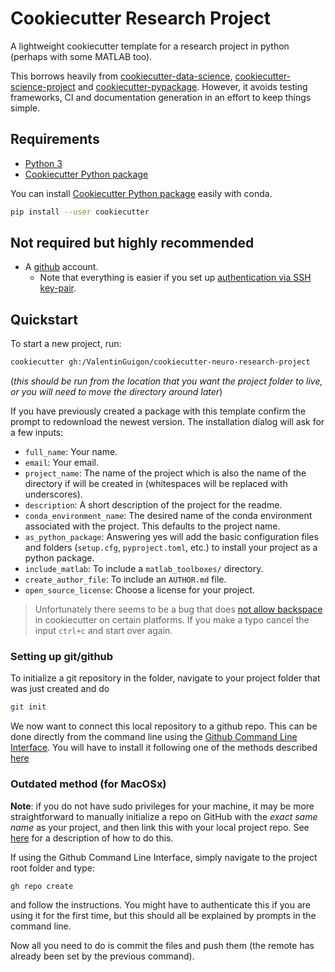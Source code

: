 # Cookiecutter Research Project

A lightweight cookiecutter template for a research project in python (perhaps with some MATLAB too).

This borrows heavily from [cookiecutter-data-science](https://drivendata.github.io/cookiecutter-data-science/), [cookiecutter-science-project](https://github.com/jbusecke/cookiecutter-science-project) and [cookiecutter-pypackage](https://github.com/audreyfeldroy/cookiecutter-pypackage). However, it avoids testing frameworks, CI and documentation generation in an effort to keep things simple. 

## Requirements

* [Python 3](https://www.python.org/downloads/)
* [Cookiecutter Python package](http://cookiecutter.readthedocs.org/en/latest/installation.html)

You can install [Cookiecutter Python package](https://cookiecutter.readthedocs.io/en/latest/installation.html) easily with conda.

``` bash
pip install --user cookiecutter
```

## Not required but highly recommended

* A [github](https://github.com/) account.
    * Note that everything is easier if you set up [authentication via SSH key-pair](https://docs.github.com/en/github/authenticating-to-github/connecting-to-github-with-ssh).

## Quickstart

To start a new project, run:

``` bash
cookiecutter gh:/ValentinGuigon/cookiecutter-neuro-research-project
```

(*this should be run from the location that you want the project folder to live, or you will need to move the directory around later*)

If you have previously created a package with this template confirm the prompt to redownload the newest version.
The installation dialog will ask for a few inputs:
* `full_name`: Your name.
* `email`: Your email.
* `project_name`: The name of the project which is also the name of the directory if will be created in (whitespaces will be replaced with underscores).
* `description`: A short description of the project for the readme.
* `conda_environment_name`: The desired name of the conda environment associated with the project. This defaults to the project name.
* `as_python_package`: Answering yes will add the basic configuration files and folders (`setup.cfg`, `pyproject.toml`, etc.) to install your project as a python package.
* `include_matlab`: To include a `matlab_toolboxes/` directory.
* `create_author_file`: To include an `AUTHOR.md` file. 
* `open_source_license`: Choose a license for your project.

> Unfortunately there seems to be a bug that does [not allow backspace](https://github.com/audreyr/cookiecutter/issues/875) in cookiecutter on certain platforms. If you make a typo cancel the input `ctrl+c` and start over again.

### Setting up git/github

To initialize a git repository in the folder, navigate to your project folder that was just created and do

```bash
git init
```

We now want to connect this local repository to a github repo. This can be done directly from the command line using the [Github Command Line Interface](https://github.com/cli/cli#installation). You will have to install it following one of the methods described [here](https://github.com/cli/cli#installation)


### Outdated method (for MacOSx)
**Note**: if you do not have sudo privileges for your machine, it may be more straightforward to manually initialize a repo on GitHub with the _exact same name_ as your project, and then link this with your local project repo. See [here](https://docs.github.com/en/github/importing-your-projects-to-github/importing-source-code-to-github/adding-an-existing-project-to-github-using-the-command-line) for a description of how to do this.

If using the Github Command Line Interface, simply navigate to the project root folder and type:

```bash
gh repo create 
```
and follow the instructions. You might have to authenticate this if you are using it for the first time, but this should all be explained by prompts in the command line. 

Now all you need to do is commit the files and push them (the remote has already been set by the previous command).
